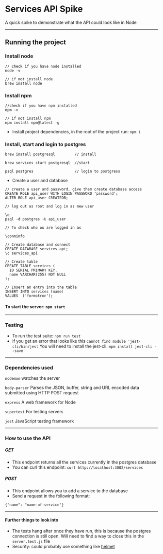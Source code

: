 # Services API Spike
A quick spike to demonstrate what the API could look like in Node

_______

## Running the project

### Install node

```
// check if you have node installed
node -v

// if not install node
brew install node
```


### Install npm
```
//check if you have npm installed
npm -v 

// if not install npm
npm install npm@latest -g
```

- Install project dependencies, in the root of the project run: `npm i`


### Install, start and login to postgres
```
brew install postgresql         // install

brew services start postgresql  //start

psql postgres                   // login to postgress

```

- Create a user and database
```
// create a user and password, give them create database access
CREATE ROLE api_user WITH LOGIN PASSWORD 'password';
ALTER ROLE api_user CREATEDB;

// log out as root and log in as new user

\q
psql -d postgres -U api_user

// To check who ou are logged in as

\conninfo

// Create database and connect
CREATE DATABASE services_api;
\c services_api

// Create table
CREATE TABLE services (
  ID SERIAL PRIMARY KEY,
  name VARCHAR(255) NOT NULL
);

// Insert an entry into the table
INSERT INTO services (name)
VALUES  ('formotron');
```


#### To start the server: `npm start`
_______

### Testing
- To run the test suite: `npm run test`
- If you get an error that looks like this `Cannot find module 'jest-cli/bin/jest`
You will need to install the jest-cli: `npm install jest-cli --save`

_______

### Dependencies used
`nodemon` watches the server

`body-parser` Parses the JSON, buffer, string and URL encoded data submitted using HTTP POST request

`express` A web framework for Node

`supertest` For testing servers

`jest` JavaScript testing framework


_______

### How to use the API

##### GET
- This endpoint returns all the services currently in the postgres database
- You can curl this endpoint: `curl http://localhost:3002/services`

##### POST
- This endpoint allows you to add a service to the database
- Send a request in the following format:

```
{"name": "name-of-service"}
```

_______

#### Further things to look into
- The tests hang after once they have run, this is because the postgres connection is still open. Will need to find a way to close this in the `server.test.js` file
- Security: could probably use something like [helmet](https://www.npmjs.com/package/helmet)
